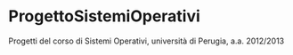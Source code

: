 ProgettoSistemiOperativi
========================
Progetti del corso di Sistemi Operativi, università di Perugia, a.a. 2012/2013
